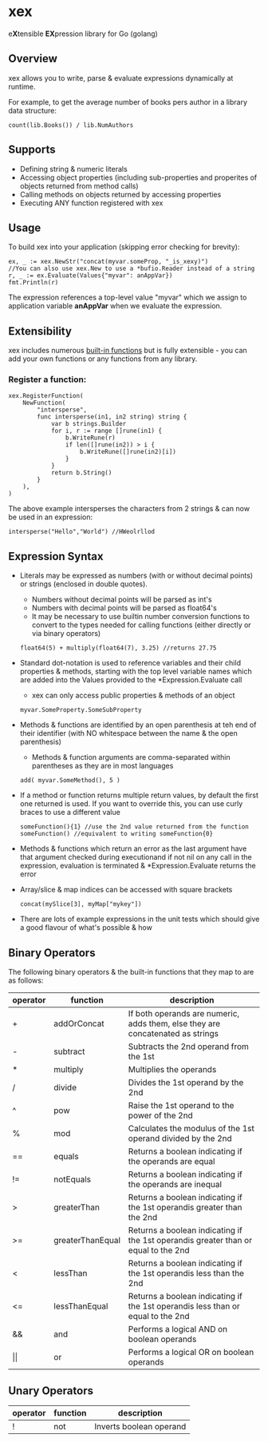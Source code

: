 # xex
e**X**tensible **EX**pression library for Go (golang)

## Overview
xex allows you to write, parse & evaluate expressions dynamically at runtime.

For example, to get the average number of books pers author in a library data structure:
```
count(lib.Books()) / lib.NumAuthors
```

## Supports
- Defining string & numeric literals
- Accessing object properties (including sub-properties and properites of objects returned from method calls)
- Calling methods on objects returned by accessing properties
- Executing ANY function registered with xex

## Usage
To build xex into your application (skipping error checking for brevity):
```
ex, _ := xex.NewStr("concat(myvar.someProp, "_is_xexy)")
//You can also use xex.New to use a *bufio.Reader instead of a string
r, _ := ex.Evaluate(Values{"myvar": anAppVar})
fmt.Println(r)
```
The expression references a top-level value "myvar" which we assign to application variable **anAppVar** when we evaluate the expression.

## Extensibility
xex includes numerous [built-in functions](builtins.md) but is fully extensible - you can add your own functions or any functions from any library.

### Register a function:
```
xex.RegisterFunction(
	NewFunction(
		"intersperse",
        func intersperse(in1, in2 string) string {
	        var b strings.Builder
        	for i, r := range []rune(in1) {
		        b.WriteRune(r)
        		if len([]rune(in2)) > i {
		        	b.WriteRune([]rune(in2)[i])
		        }
	        }
	        return b.String()
        }
	),
)
```
The above  example intersperses the characters from 2 strings & can now be used in an expression:
```
intersperse("Hello","World") //HWeolrllod
```
## Expression Syntax 
-  Literals may be expressed as numbers (with or without decimal points) or strings (enclosed in double quotes).
    - Numbers without decimal points will be parsed as int's
    - Numbers with decimal points will be parsed as float64's
    - It may be necessary to use builtin number conversion functions to convert to the types needed for calling functions (either directly or via binary operators)
    ```
    float64(5) + multiply(float64(7), 3.25) //returns 27.75
    ```
- Standard dot-notation is used to reference variables and their child properties & methods, starting with the top level variable names which are added into the Values provided to the *Expression.Evaluate call
    - xex can only access public properties & methods of an object
    ```
    myvar.SomeProperty.SomeSubProperty
    ```
- Methods & functions are identified by an open parenthesis at teh end of their identifier (with NO whitespace between the name & the open parenthesis)
    - Methods & function arguments are comma-separated within parentheses as they are in most languages 
    ```
    add( myvar.SomeMethod(), 5 )
    ```
- If a method or function returns multiple return values, by default the first one  returned is used. If you want to override this, you can use curly braces to use a different value
    ```
    someFunction(){1} //use the 2nd value returned from the function
    someFunction() //equivalent to writing someFunction{0}
    ```
- Methods & functions which return an error as the last argument have that argument checked during executionand if not nil on any call in the expression, evaluation is terminated & *Expression.Evaluate returns the error

- Array/slice & map indices can be accessed with square brackets
    ```
    concat(mySlice[3], myMap["mykey"])
    ```
- There are lots of example expressions in the unit tests which should give a good flavour of what's possible & how

## Binary Operators
The following binary operators & the built-in functions that they map to are as follows:

| operator |function          | description
| -------  | ---------------- | ----------- 
| +        | addOrConcat      | If both operands are numeric, adds them, else they are concatenated as strings
| -        | subtract         | Subtracts the 2nd operand from the 1st
| *        | multiply         | Multiplies the operands
| /        | divide           | Divides the 1st operand by the 2nd
| ^        | pow              | Raise the 1st operand to the power of the 2nd
| %        | mod              | Calculates the modulus of the 1st operand divided by the 2nd
| ==       | equals           | Returns a boolean indicating if the operands are equal
| !=       | notEquals        | Returns a boolean indicating if the operands are inequal
| >        | greaterThan      | Returns a boolean indicating if the 1st operandis greater than the 2nd
| >=       | greaterThanEqual | Returns a boolean indicating if the 1st operandis greater than or equal to the 2nd
| <        | lessThan         | Returns a boolean indicating if the 1st operandis less than the 2nd
| <=       | lessThanEqual    | Returns a boolean indicating if the 1st operandis less than or equal to the 2nd
| &&       | and              | Performs a logical AND on boolean operands
| \|\|     | or               | Performs a logical OR on boolean operands

## Unary Operators

| operator |function          | description
| -------  | ---------------- | ----------- 
| !        | not              | Inverts  boolean operand